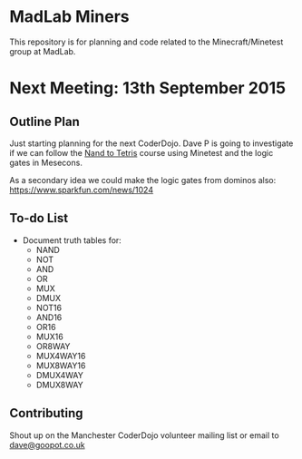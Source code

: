 MadLab Miners
=============

This repository is for planning and code related to the Minecraft/Minetest group at MadLab.

Next Meeting:  13th September 2015
===========================

Outline Plan
------------

Just starting planning for the next CoderDojo.  Dave P is going to investigate if we can follow the [Nand to Tetris](http://www.nand2tetris.org/) course using Minetest and the logic gates in Mesecons.

As a secondary idea we could make the logic gates from dominos also:  https://www.sparkfun.com/news/1024

To-do List
----------

* Document truth tables for:
    * NAND
    * NOT
    * AND
    * OR
    * MUX
    * DMUX
    * NOT16
    * AND16
    * OR16
    * MUX16
    * OR8WAY
    * MUX4WAY16
    * MUX8WAY16
    * DMUX4WAY
    * DMUX8WAY

Contributing
------------

Shout up on the Manchester CoderDojo volunteer mailing list or email to dave@goopot.co.uk
